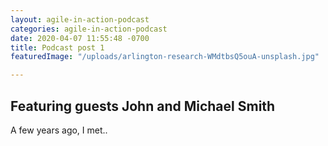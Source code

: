```yaml
---
layout: agile-in-action-podcast
categories: agile-in-action-podcast
date: 2020-04-07 11:55:48 -0700
title: Podcast post 1
featuredImage: "/uploads/arlington-research-WMdtbsQ5ouA-unsplash.jpg"

---
```

## Featuring guests John and Michael Smith

A few years ago, I met..